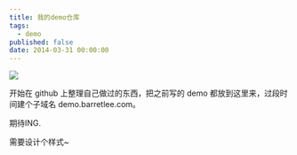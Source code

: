 ```yaml
---
title: 我的demo仓库
tags:
  - demo
published: false
date: 2014-03-31 00:00:00
---
```



<img src="//img.alicdn.com/tfs/TB1oyqGa_tYBeNjy1XdXXXXyVXa-300-300.png" data-original="/blogimgs/2014/03/31/demo_banner.png" data-source="http://hi.barretlee.com/imgs/shares/demo_banner.png" />

开始在 github 上整理自己做过的东西，把之前写的 demo 都放到这里来，过段时间建个子域名 demo.barretlee.com。

期待ING.

需要设计个样式~
